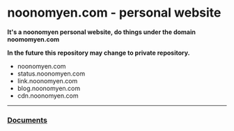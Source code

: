 # noonomyen.com - personal website

**It's a noonomyen personal website, do things under the domain noomomyen.com**

**In the future this repository may change to private repository.**

- noonomyen.com
- status.noonomyen.com
- link.noonomyen.com
- blog.noonomyen.com
- cdn.noonomyen.com

---

### [Documents](https://github.com/noonomyen/noonomyen.com/tree/main/docs)
